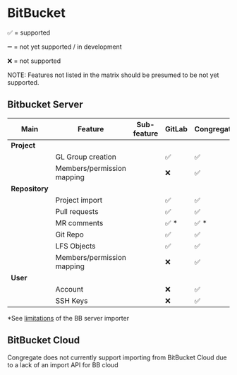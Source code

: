 # BitBucket

:white_check_mark: = supported

:heavy_minus_sign: = not yet supported / in development

:x: = not supported

NOTE: Features not listed in the matrix should be presumed to be not yet supported.

## Bitbucket Server

| Main           | Feature                    | Sub-feature | GitLab               | Congregate           |
| -------------- | -------------------------- | ----------- | -------------------- | -------------------- |
| **Project**    |
|                | GL Group creation          |             | :white_check_mark:   | :white_check_mark:   |
|                | Members/permission mapping |             | :x:                  | :white_check_mark:   |
| **Repository** |
|                | Project import             |             | :white_check_mark:   | :white_check_mark:   |
|                | Pull requests              |             | :white_check_mark:   | :white_check_mark:   |
|                | MR comments                |             | :white_check_mark: * | :white_check_mark: * |
|                | Git Repo                   |             | :white_check_mark:   | :white_check_mark:   |
|                | LFS Objects                |             | :white_check_mark:   | :white_check_mark:   |
|                | Members/permission mapping |             | :x:                  | :white_check_mark:   |
| **User**       |
|                | Account                    |             | :x:                  | :white_check_mark:   |
|                | SSH Keys                   |             | :x:                  | :white_check_mark:   |

*See [limitations](https://docs.gitlab.com/ee/user/project/import/bitbucket_server.html#items-that-are-not-imported) of the BB server importer

## BitBucket Cloud

Congregate does not currently support importing from BitBucket Cloud due to a lack of an import API for BB cloud
